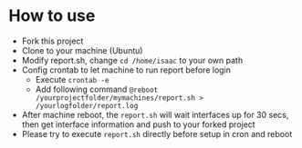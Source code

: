 # How to use
  * Fork this project
  * Clone to your machine (Ubuntu)
  * Modify report.sh, change `cd /home/isaac` to your own path
  * Config crontab to let machine to run report before login
    * Execute `crontab -e`
    * Add following command `@reboot /yourprojectfolder/mymachines/report.sh > /yourlogfolder/report.log`
  * After machine reboot, the `report.sh` will wait interfaces up for 30 secs, then get interface information and push to your forked project
  * Please try to execute `report.sh` directly before setup in cron and reboot
